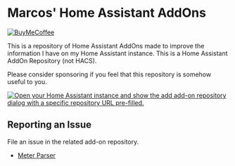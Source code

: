# Marcos' Home Assistant AddOns
[![BuyMeCoffee][buymecoffeebadge]][buymecoffee]

This is a repository of Home Assistant AddOns made to improve the information I have on my Home Assistant instance. 
This is a Home Assistant AddOn Repository (not HACS).

Please consider sponsoring if you feel that this repository is somehow useful to you. 


[![Open your Home Assistant instance and show the add add-on repository dialog with a specific repository URL pre-filled.](https://my.home-assistant.io/badges/supervisor_add_addon_repository.svg?style=plastic)](https://my.home-assistant.io/redirect/supervisor_add_addon_repository/?repository_url=https%3A%2F%2Fgithub.com%2Fjunalmeida%2Fhomeassistant-addons)


## Reporting an Issue

File an issue in the related add-on repository.

* [Meter Parser](https://github.com/junalmeida/ha-addons-meterparser)

[buymecoffee]: https://www.buymeacoffee.com/junalmeida
[buymecoffeebadge]: https://img.shields.io/badge/buy%20me%20a%20coffee-donate-orange?style=plastic&logo=buymeacoffee
